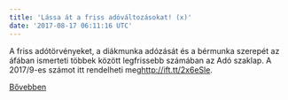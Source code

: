 ```yaml
---
title: 'Lássa át a friss adóváltozásokat! (x)'
date: '2017-08-17 06:11:16 UTC'
---
```


A friss adótörvényeket, a diákmunka adózását és a bérmunka szerepét az áfában ismerteti többek között legfrissebb számában az Adó szaklap. A 2017/9-es számot itt rendelheti meg<http://ift.tt/2x6eSle>.


[Bővebben](http://ift.tt/2wcSR81)
